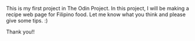 This is my first project in The Odin Project.
  In this project, I will be making a recipe web page for Filipino food.
  Let me know what you think and please give some tips. :)

Thank you!!
